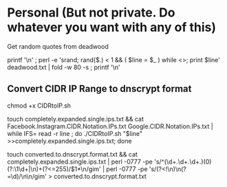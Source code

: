 # Personal (But not private. Do whatever you want with any of this)

Get random quotes from deadwood

printf '\n' ; perl -e 'srand; rand($.) < 1 && ( $line = $_ ) while <>; print $line' deadwood.txt | fold -w 80 -s ; printf '\n'






## Convert CIDR IP Range to dnscrypt format

chmod +x CIDRtoIP.sh

touch completely.expanded.single.ips.txt && cat Facebook.Instagram.CIDR.Notation.IPs.txt Google.CIDR.Notation.IPs.txt | while IFS= read -r line ; do ./CIDRtoIP.sh "$line" >>completely.expanded.single.ips.txt; done

touch converted.to.dnscrypt.format.txt && cat completely.expanded.single.ips.txt | perl -0777 -pe 's/^(\d+\.\d+\.\d+.)(0)(?:\1\d+|\n)+(?<=255)/$1*\n/gim' | perl -0777 -pe 's/(?<!\n)\n(?=\d)/\n\n/gim' > converted.to.dnscrypt.format.txt
